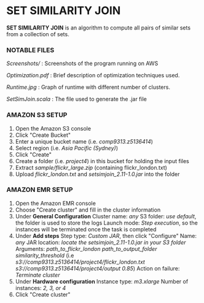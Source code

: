 # SET SIMILARITY JOIN

**SET SIMILARITY JOIN** is an algorithm to compute all pairs of similar sets from a collection of sets.

### NOTABLE FILES
_Screenshots/_ : Screenshots of the program running on AWS

_Optimization.pdf_ : Brief description of optimization techniques used.

_Runtime.jpg_ : Graph of runtime with different number of clusters.

_SetSimJoin.scala_ : The file used to generate the .jar file

### AMAZON S3 SETUP
1. Open the Amazon S3 console
2. Click "Create Bucket"
3. Enter a unique bucket name (i.e. _comp9313.z5136414_)
4. Select region (i.e. _Asia Pacific (Sydney)_)
5. Click "Create"
6. Create a folder (i.e. _project4_) in this bucket for holding the input files
7. Extract _sample/flickr_large.zip_ (containing flickr_london.txt)
8. Upload _flickr_london.txt_ and _setsimjoin_2.11-1.0.jar_ into the folder

### AMAZON EMR SETUP
1. Open the Amazon EMR console
2. Choose "Create cluster" and fill in the cluster information
3. Under **General Configuration**
Cluster name: _any_
S3 folder: _use default_, the folder is used to store the logs
Launch mode: _Step execution_, so the instances will be terminated once the task is completed
4. Under **Add steps**
Step type: _Custom JAR_, then click "Configure"
Name: _any_
JAR location: _locate the setsimjoin_2.11-1.0.jar in your S3 folder_
Arguments: _path_to_flickr_london path_to_output_folder similarity_threshold_ (i.e _s3://comp9313.z5136414/project4/flickr_london.txt s3://comp9313.z5136414/project4/output 0.85_)
Action on failure: _Terminate cluster_
5. Under **Hardware configuration**
Instance type: _m3.xlarge_
Number of instances: _2, 3, or 4_
6. Click "Create cluster"
